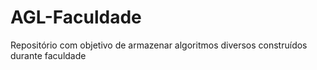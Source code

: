 # AGL-Faculdade
Repositório com objetivo de armazenar algoritmos diversos construídos durante faculdade
